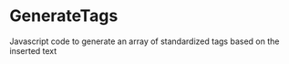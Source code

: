 # GenerateTags

Javascript code to generate an array of standardized tags based on the inserted text
